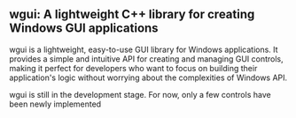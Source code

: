## wgui: A lightweight C++ library for creating Windows GUI applications

wgui is a lightweight, easy-to-use GUI library for Windows applications. It provides a simple and intuitive API for creating and managing GUI controls, making it perfect for developers who want to focus on building their application's logic without worrying about the complexities of Windows API.

wgui is still in the development stage. For now, only a few controls have been newly implemented
